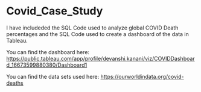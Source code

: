 # Covid_Case_Study

I have includeded the SQL Code used to analyze global COVID Death percentages and the SQL Code used to create a dashboard of the data in Tableau. 

You can find the dashboard here: https://public.tableau.com/app/profile/devanshi.kanani/viz/COVIDDashboard_16673599880380/Dashboard1

You can find the data sets used here: https://ourworldindata.org/covid-deaths
